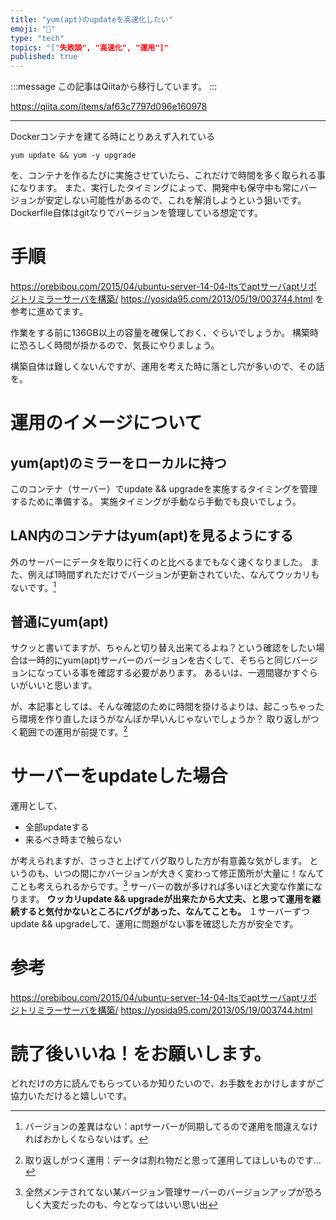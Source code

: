 ```yaml
---
title: "yum(apt)のupdateを高速化したい"
emoji: "📝"
type: "tech"
topics: "["失敗談", "高速化", "運用"]"
published: true
---
```


:::message
この記事はQiitaから移行しています。
:::

https://qiita.com/items/af63c7797d096e160978

---

Dockerコンテナを建てる時にとりあえず入れている
```
yum update && yum -y upgrade
```
を、コンテナを作るたびに実施させていたら、これだけで時間を多く取られる事になります。
また、実行したタイミングによって、開発中も保守中も常にバージョンが安定しない可能性があるので、これを解消しようという狙いです。
Dockerfile自体はgitなりでバージョンを管理している想定です。

# 手順
https://orebibou.com/2015/04/ubuntu-server-14-04-ltsでaptサーバaptリポジトリミラーサーバを構築/
https://yosida95.com/2013/05/19/003744.html
を参考に進めてます。

作業をする前に136GB以上の容量を確保しておく、ぐらいでしょうか。
構築時に恐ろしく時間が掛かるので、気長にやりましょう。

構築自体は難しくないんですが、運用を考えた時に落とし穴が多いので、その話を。

# 運用のイメージについて
## yum(apt)のミラーをローカルに持つ
このコンテナ（サーバー）でupdate && upgradeを実施するタイミングを管理するために準備する。
実施タイミングが手動なら手動でも良いでしょう。

## LAN内のコンテナはyum(apt)を見るようにする
外のサーバーにデータを取りに行くのと比べるまでもなく速くなりました。
また、例えば1時間ずれただけでバージョンが更新されていた、なんてウッカリもないです。[^1]
[^1]: バージョンの差異はない：aptサーバーが同期してるので運用を間違えなければおかしくならないはず。

## 普通にyum(apt)
サクッと書いてますが、ちゃんと切り替え出来てるよね？という確認をしたい場合は一時的にyum(apt)サーバーのバージョンを古くして、そちらと同じバージョンになっている事を確認する必要があります。
あるいは、一週間寝かすぐらいがいいと思います。

が、本記事としては、そんな確認のために時間を掛けるよりは、起こっちゃったら環境を作り直したほうがなんぼか早いんじゃないでしょうか？
取り返しがつく範囲での運用が前提です。[^2]
[^2]: 取り返しがつく運用：データは割れ物だと思って運用してほしいものです…

# サーバーをupdateした場合
運用として、

* 全部updateする
* 来るべき時まで触らない

が考えられますが、さっさと上げてバグ取りした方が有意義な気がします。
というのも、いつの間にかバージョンが大きく変わって修正箇所が大量に！なんてことも考えられるからです。[^3]
サーバーの数が多ければ多いほど大変な作業になります。
**ウッカリupdate && upgradeが出来たから大丈夫、と思って運用を継続すると気付かないところにバグがあった、なんてことも。**
１サーバーずつupdate && upgradeして、運用に問題がない事を確認した方が安全です。

[^3]: 全然メンテされてない某バージョン管理サーバーのバージョンアップが恐ろしく大変だったのも、今となってはいい思い出

# 参考
https://orebibou.com/2015/04/ubuntu-server-14-04-ltsでaptサーバaptリポジトリミラーサーバを構築/
https://yosida95.com/2013/05/19/003744.html

# 読了後いいね！をお願いします。
どれだけの方に読んでもらっているか知りたいので、お手数をおかけしますがご協力いただけると嬉しいです。

